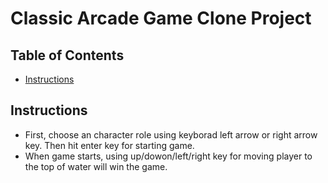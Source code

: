 # Classic Arcade Game Clone Project

## Table of Contents

- [Instructions](#instructions)


## Instructions

- First, choose an character role using keyborad left arrow or right arrow key. Then hit enter key for starting game.
- When game starts, using up/dowon/left/right key for moving player to the top of water will win the game.